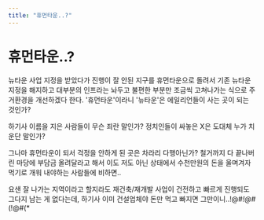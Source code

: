 ```yaml
---
title: "휴먼타운..?"
---
```

# 휴먼타운..?

뉴타운 사업 지정을 받았다가 진행이 잘 안된 지구를 휴먼타운으로 돌려서 기존 뉴타운 지정을 해지하고 대부분의 인프라는 놔두고 불편한 부분만 조금씩 고쳐나가는 식으로 주거환경을 개선하겠다 한다. '휴먼타운'이라니 '뉴타운'은 에일리언들이 사는 곳이 되는 것인가?

하기사 이름을 지은 사람들이 무슨 죄란 말인가? 정치인들이 싸놓은 X은 도대체 누가 치운단 말인가?
 
그나마 휴먼타운이 되서 걱정을 안하게 된 곳은 차라리 다행아닌가? 철거까지 다 끝나버린 마당에 부담금 올려달라고 해서 이도 저도 아닌 상태에서 수천만원의 돈을 울며겨자먹기로 개워 내야하는 사람들에 비하면..

요샌 잘 나가는 지역이라고 할지라도 재건축/재개발 사업이 건전하고 빠르게 진행되도 그다지 남는 게 없다는데, 하기사 이미 건설업체야 돈만 먹고 빠지면 그만이니..!@#*!@#*(!@#(*


